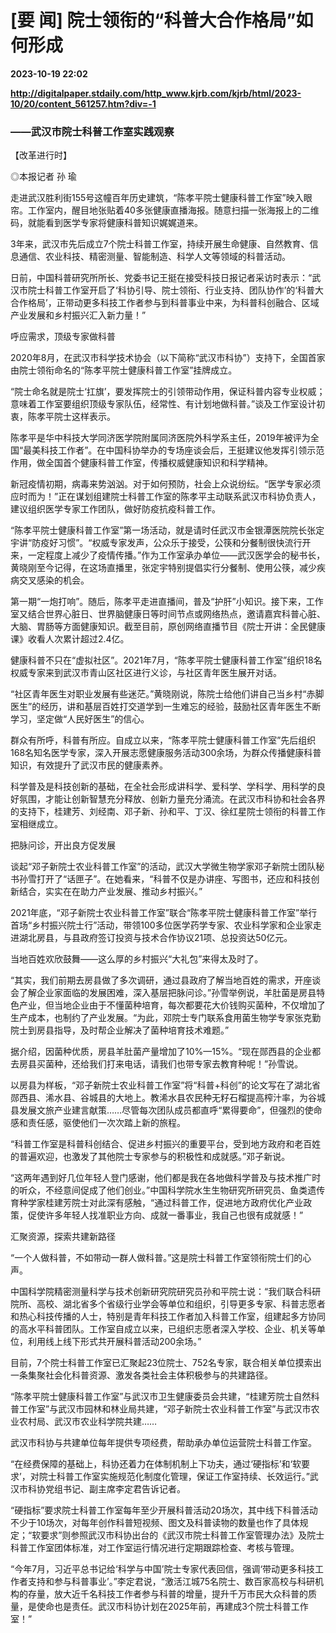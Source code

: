 # [要 闻] 院士领衔的“科普大合作格局”如何形成

**2023-10-19 22:02**

**http://digitalpaper.stdaily.com/http_www.kjrb.com/kjrb/html/2023-10/20/content_561257.htm?div=-1**

### ——武汉市院士科普工作室实践观察

【改革进行时】

 ◎本报记者 孙 瑜

 走进武汉胜利街155号这幢百年历史建筑，“陈孝平院士健康科普工作室”映入眼帘。工作室内，醒目地张贴着40多张健康直播海报。随意扫描一张海报上的二维码，就能看到医学专家将健康科普知识娓娓道来。

 3年来，武汉市先后成立7个院士科普工作室，持续开展生命健康、自然教育、信息通信、农业科技、精密测量、智能制造、科学人文等领域的科普活动。

 日前，中国科普研究所所长、党委书记王挺在接受科技日报记者采访时表示：“武汉市院士科普工作室开启了‘科协引导、院士领衔、行业支持、团队协作’的‘科普大合作格局’，正带动更多科技工作者参与到科普事业中来，为科普科创融合、区域产业发展和乡村振兴汇入新力量！”

 呼应需求，顶级专家做科普

 2020年8月，在武汉市科学技术协会（以下简称“武汉市科协”）支持下，全国首家由院士领衔命名的“陈孝平院士健康科普工作室”挂牌成立。

 “院士命名就是院士‘扛旗’，要发挥院士的引领带动作用，保证科普内容专业权威；意味着工作室要组织顶级专家队伍，经常性、有计划地做科普。”谈及工作室设计初衷，陈孝平院士这样表示。

 陈孝平是华中科技大学同济医学院附属同济医院外科学系主任，2019年被评为全国“最美科技工作者”。在中国科协举办的专场座谈会后，王挺建议他发挥引领示范作用，做全国首个健康科普工作室，传播权威健康知识和科学精神。

 新冠疫情初期，病毒来势汹汹。对于如何预防，社会上众说纷纭。“医学专家必须应时而为！”正在谋划组建院士科普工作室的陈孝平主动联系武汉市科协负责人，建议组织医学专家工作团队，做好防疫抗疫科普工作。

 “陈孝平院士健康科普工作室”第一场活动，就是请时任武汉市金银潭医院院长张定宇讲“防疫好习惯”。“权威专家发声，公众乐于接受，公筷和分餐制很快流行开来，一定程度上减少了疫情传播。”作为工作室承办单位——武汉医学会的秘书长，黄晓刚至今记得，在这场直播里，张定宇特别提倡实行分餐制、使用公筷，减少疾病交叉感染的机会。

 第一期“一炮打响”。随后，陈孝平走进直播间，普及“护肝”小知识。接下来，工作室又结合世界心脏日、世界脑健康日等时间节点或网络热点，邀请嘉宾科普心脏、大脑、胃肠等方面健康知识。截至目前，原创网络直播节目《院士开讲：全民健康课》收看人次累计超过2.4亿。

 健康科普不只在“虚拟社区”。2021年7月，“陈孝平院士健康科普工作室”组织18名权威专家来到武汉市青山区社区进行义诊，与社区青年医生展开对话。

 “社区青年医生对职业发展有些迷茫。”黄晓刚说，陈院士给他们讲自己当乡村“赤脚医生”的经历，讲和基层百姓打交道学到一生难忘的经验，鼓励社区青年医生不断学习，坚定做“人民好医生”的信心。

 群众有所呼，科普有所应。自成立以来，“陈孝平院士健康科普工作室”先后组织168名知名医学专家，深入开展志愿健康服务活动300余场，为群众传播健康科普知识，有效提升了武汉市民的健康素养。

 科学普及是科技创新的基础，在全社会形成讲科学、爱科学、学科学、用科学的良好氛围，才能让创新智慧充分释放、创新力量充分涌流。在武汉市科协和社会各界的支持下，桂建芳、刘经南、邓子新、孙和平、丁汉、徐红星院士领衔的科普工作室相继成立。

 把脉问诊，开出良方促发展

 谈起“邓子新院士农业科普工作室”的活动，武汉大学微生物学家邓子新院士团队秘书孙雪打开了“话匣子”。在她看来，“科普不仅是办讲座、写图书，还应和科技创新结合，实实在在助力产业发展、推动乡村振兴。”

 2021年底，“邓子新院士农业科普工作室”联合“陈孝平院士健康科普工作室”举行首场“乡村振兴院士行”活动，带领100多位医学药学专家、农业科学家和企业家走进湖北房县，与县政府签订投资与技术合作协议21项、总投资达50亿元。

 当地百姓欢欣鼓舞——这么厚的乡村振兴“大礼包”来得太及时了。

 “其实，我们前期去房县做了多次调研，通过县政府了解当地百姓的需求，开座谈会了解企业家面临的发展困难，深入基层把脉问诊。”孙雪举例说，羊肚菌是房县特色产业，但当地企业由于不懂菌种培育，每次都要花大价钱购买菌种，不仅增加了生产成本，也制约了产业发展。“为此，邓院士专门联系食用菌生物学专家张克勤院士到房县指导，及时帮企业解决了菌种培育技术难题。”

 据介绍，因菌种优质，房县羊肚菌产量增加了10%—15%。“现在郧西县的企业都去房县买菌种，还给我们打来电话，请我们也带专家去教育种呢！”孙雪说。

 以房县为样板，“邓子新院士农业科普工作室”将“科普+科创”的论文写在了湖北省郧西县、浠水县、谷城县的大地上。教浠水县农民种无籽石榴提高榨汁率，为谷城县发展文旅产业建言献策……尽管每次团队成员都直呼“累得要命”，但强烈的使命感和责任感，驱使他们一次次踏上新的旅程。

 “科普工作室是科普科创结合、促进乡村振兴的重要平台，受到地方政府和老百姓的普遍欢迎，也激发了其他院士专家参与的积极性和成就感。”邓子新说。

 “这两年遇到好几位年轻人登门感谢，他们都是我在各地做科学普及与技术推广时的听众，不经意间促成了他们创业。”中国科学院水生生物研究所研究员、鱼类遗传育种学家桂建芳院士对此深有感触，“通过科普工作，促进地方政府优化产业政策，促使许多年轻人找准职业方向、成就一番事业，我自己也很有成就感！”

 汇聚资源，探索共建新路径

 “一个人做科普，不如带动一群人做科普。”这是院士科普工作室领衔院士们的心声。

 中国科学院精密测量科学与技术创新研究院研究员孙和平院士说：“我们联合科研院所、高校、湖北省多个省级行业学会等单位和组织，引导更多专家、科普志愿者和热心科技传播的人士，特别是青年科技工作者加入科普工作室，组建起多方协同的高水平科普团队。工作室自成立以来，已组织志愿者深入学校、企业、机关等单位，利用线上线下形式共开展科普活动200余场。”

 目前，7个院士科普工作室已汇聚起23位院士、752名专家，联合相关单位摸索出一条集聚社会化科普资源、激发各类社会主体积极参与的共建路径。

 “陈孝平院士健康科普工作室”与武汉市卫生健康委员会共建，“桂建芳院士自然科普工作室”与武汉市园林和林业局共建，“邓子新院士农业科普工作室”与武汉市农业农村局、武汉市农业科学院共建……

 武汉市科协与共建单位每年提供专项经费，帮助承办单位运营院士科普工作室。

 “在经费保障的基础上，科协还着力在体制机制上下功夫，通过‘硬指标’和‘软要求’，对院士科普工作室实施规范化制度化管理，保证工作室持续、长效运行。”武汉市科协党组书记、副主席李定君告诉记者。

 “硬指标”要求院士科普工作室每年至少开展科普活动20场次，其中线下科普活动不少于10场次，对每年创作科普短视频、图文及科普读物的数量也作了具体规定；“软要求”则参照武汉市科协出台的《武汉市院士科普工作室管理办法》及院士科普工作室团体标准，对工作室运行情况进行定期跟踪检查、考核与管理。

 “今年7月，习近平总书记给‘科学与中国’院士专家代表回信，强调‘带动更多科技工作者支持和参与科普事业’。”李定君说，“激活江城75名院士、数百家高校与科研机构的存量，放大近千名科技工作者参与科普的增量，提升千万市民大众科普的质量，是使命也是责任。武汉市科协计划在2025年前，再建成3个院士科普工作室！”
